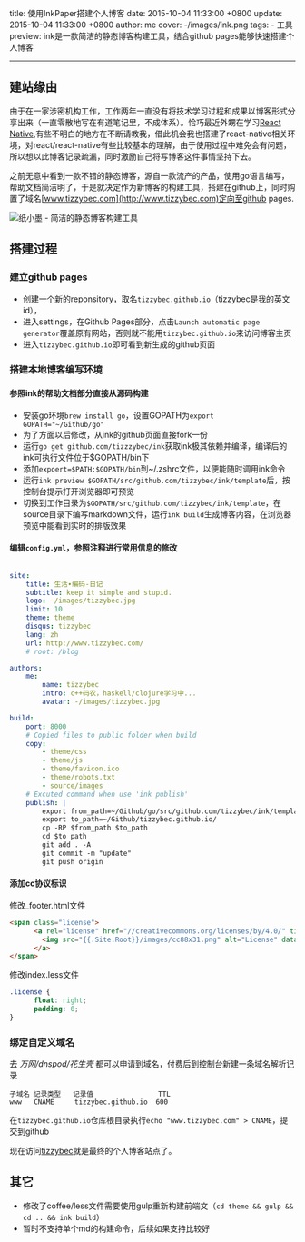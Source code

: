 title: 使用InkPaper搭建个人博客
date: 2015-10-04 11:33:00 +0800
update: 2015-10-04 11:33:00 +0800
author: me
cover: -/images/ink.png
tags:
    - 工具
preview: ink是一款简洁的静态博客构建工具，结合github pages能够快速搭建个人博客

--- 

## 建站缘由

由于在一家涉密机构工作，工作两年一直没有将技术学习过程和成果以博客形式分享出来（一直零散地写在有道笔记里，不成体系）。恰巧最近外甥在学习[React Native](https://facebook.github.io/react-native/),有些不明白的地方在不断请教我，借此机会我也搭建了react-native相关环境，对react/react-native有些比较基本的理解，由于使用过程中难免会有问题，所以想以此博客记录疏漏，同时激励自己将写博客这件事情坚持下去。

之前无意中看到一款不错的静态博客，源自一款流产的产品，使用go语言编写，帮助文档简洁明了，于是就决定作为新博客的构建工具，搭建在github上，同时购置了域名[www.tizzybec.com](http://www.tizzybec.com)定向至github pages.

![纸小墨 - 简洁的静态博客构建工具](-/images/ink.png)

## 搭建过程

### 建立github pages

- 创建一个新的reponsitory，取名`tizzybec.github.io`（tizzybec是我的英文id），
- 进入settings，在Github Pages部分，点击`Launch automatic page generator`覆盖原有网站，否则就不能用`tizzybec.github.io`来访问博客主页
- 进入`tizzybec.github.io`即可看到新生成的github页面

### 搭建本地博客编写环境

#### 参照ink的帮助文档部分直接从源码构建

- 安装go环境`brew install go`，设置GOPATH为`export GOPATH="~/Github/go"`
- 为了方面以后修改，从ink的github页面直接fork一份
- 运行`go get github.com/tizzzybec/ink`获取ink极其依赖并编译，编译后的ink可执行文件位于$GOPATH/bin下
- 添加`expoert=$PATH:$GOPATH/bin`到~/.zshrc文件，以便能随时调用ink命令
- 运行`ink preview $GOPATH/src/github.com/tizzybec/ink/template`后，按控制台提示打开浏览器即可预览
- 切换到工作目录为`$GOPATH/src/github.com/tizzybec/ink/template`，在source目录下编写markdown文件，运行`ink build`生成博客内容，在浏览器预览中能看到实时的排版效果

#### 编辑`config.yml`，参照注释进行常用信息的修改

``` yaml

site:
    title: 生活∙编码-日记
    subtitle: keep it simple and stupid.
    logo: -/images/tizzybec.jpg
    limit: 10
    theme: theme
    disqus: tizzybec
    lang: zh
    url: http://www.tizzybec.com/
    # root: /blog

authors:
    me:
        name: tizzybec
        intro: c++码农，haskell/clojure学习中...
        avatar: -/images/tizzybec.jpg

build:
    port: 8000
    # Copied files to public folder when build
    copy:
        - theme/css
        - theme/js
        - theme/favicon.ico
        - theme/robots.txt
        - source/images
    # Excuted command when use 'ink publish'
    publish: |
        export from_path=~/Github/go/src/github.com/tizzybec/ink/template/public/
        export to_path=~/Github/tizzybec.github.io/
        cp -RP $from_path $to_path
        cd $to_path
        git add . -A
        git commit -m "update"
        git push origin

```

#### 添加cc协议标识

修改_footer.html文件
``` html
<span class="license">
      <a rel="license" href="//creativecommons.org/licenses/by/4.0/" title="Creative Commons Attribution 4.0 International license">
        <img src="{{.Site.Root}}/images/cc88x31.png" alt="License" data-pin-nopin="true" />
      </a>
</span>
```
修改index.less文件

``` css
.license {
      float: right;
      padding: 0;
}
```

### 绑定自定义域名

去 *万网/dnspod/花生壳* 都可以申请到域名，付费后到控制台新建一条域名解析记录

```
子域名 记录类型   记录值                TTL
www   CNAME     tizzybec.github.io  600
```

在`tizzybec.github.io`仓库根目录执行`echo "www.tizzybec.com" > CNAME`，提交到github

现在访问[tizzybec](http://www.tizzybec.com/)就是最终的个人博客站点了。

## 其它

- 修改了coffee/less文件需要使用gulp重新构建前端文（`cd theme && gulp && cd .. && ink build`）
- 暂时不支持单个md的构建命令，后续如果支持比较好

